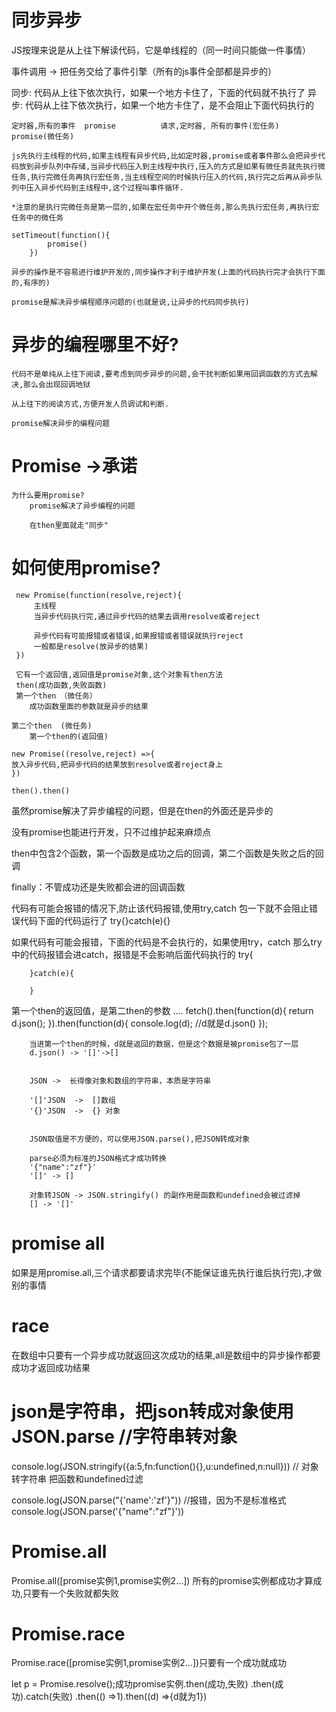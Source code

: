 # 同步异步
 JS按理来说是从上往下解读代码，它是单线程的（同一时间只能做一件事情）

 事件调用 -> 把任务交给了事件引擎（所有的js事件全部都是异步的）

同步:
    代码从上往下依次执行，如果一个地方卡住了，下面的代码就不执行了
异步:
    代码从上往下依次执行，如果一个地方卡住了，是不会阻止下面代码执行的

    定时器,所有的事件  promise          请求,定时器, 所有的事件(宏任务)             promise(微任务)

    js先执行主线程的代码,如果主线程有异步代码,比如定时器,promise或者事件那么会把异步代码放到异步队列中存储,当异步代码压入到主线程中执行,压入的方式是如果有微任务就先执行微任务,执行完微任务再执行宏任务,当主线程空间的时候执行压入的代码,执行完之后再从异步队列中压入异步代码到主线程中,这个过程叫事件循环.

    *注意的是执行完微任务是第一层的,如果在宏任务中开个微任务,那么先执行宏任务,再执行宏任务中的微任务

    setTimeout(function(){
            promise()
        })

    异步的操作是不容易进行维护开发的,同步操作才利于维护开发(上面的代码执行完才会执行下面的,有序的)

    promise是解决异步编程顺序问题的(也就是说,让异步的代码同步执行)

# 异步的编程哪里不好?
    代码不是单纯从上往下阅读,要考虑到同步异步的问题,会干扰判断如果用回调函数的方式去解决,那么会出现回调地狱

    从上往下的阅读方式,方便开发人员调试和判断.

    promise解决异步的编程问题

  # Promise  ->承诺

    为什么要用promise?
        promise解决了异步编程的问题

        在then里面就走"同步"

  # 如何使用promise?
     new Promise(function(resolve,reject){
         主线程
         当异步代码执行完,通过异步代码的结果去调用resolve或者reject

         异步代码有可能报错或者错误,如果报错或者错误就执行reject
         一般都是resolve(放异步的结果)
     })

     它有一个返回值,返回值是promise对象,这个对象有then方法
     then(成功函数,失败函数)
     第一个then　（微任务）
        成功函数里面的参数就是异步的结果

    第二个then  (微任务)
        第一个then的(返回值)

    new Promise((resolve,reject) =>{
    放入异步代码,把异步代码的结果放到resolve或者reject身上
    })

    then().then()


虽然promise解决了异步编程的问题，但是在then的外面还是异步的

没有promise也能进行开发，只不过维护起来麻烦点

 then中包含2个函数，第一个函数是成功之后的回调，第二个函数是失败之后的回调

 finally：不管成功还是失败都会进的回调函数



代码有可能会报错的情况下,防止该代码报错,使用try,catch 包一下就不会阻止错误代码下面的代码运行了
try{}catch(e){}

  如果代码有可能会报错，下面的代码是不会执行的，如果使用try，catch
        那么try中的代码报错会进catch，报错是不会影响后面代码执行的
        try{
            
        }catch(e){

        }
   第一个then的返回值，是第二then的参数 ....
        fetch().then(function(d){
            return d.json();
        }).then(function(d){
            console.log(d); //d就是d.json()
        });

        当进第一个then的时候，d就是返回的数据，但是这个数据是被promise包了一层
        d.json() -> '[]'->[]


        JSON ->  长得像对象和数组的字符串，本质是字符串

        '[]'JSON  ->  []数组
        '{}'JSON  ->  {} 对象


        JSON取值是不方便的，可以使用JSON.parse(),把JSON转成对象

        parse必须为标准的JSON格式才成功转换
        '{"name":"zf"}'
        '[]' -> []

        对象转JSON -> JSON.stringify() 的副作用是函数和undefined会被过滤掉
        [] -> '[]'
# promise all
如果是用promise.all,三个请求都要请求完毕(不能保证谁先执行谁后执行完),才做别的事情
# race 
在数组中只要有一个异步成功就返回这次成功的结果,all是数组中的异步操作都要成功才返回成功结果

# json是字符串，把json转成对象使用JSON.parse  //字符串转对象


console.log(JSON.stringify({a:5,fn:function(){},u:undefined,n:null}))   //   对象转字符串   把函数和undefined过滤
  
console.log(JSON.parse("{'name':'zf'}")) //报错，因为不是标准格式
console.log(JSON.parse('{"name":"zf"}'))


# Promise.all
Promise.all([promise实例1,promise实例2...])
所有的promise实例都成功才算成功,只要有一个失败就都失败
# Promise.race
Promise.race([promise实例1,promise实例2...])只要有一个成功就成功

let p = Promise.resolve();成功promise实例.then(成功,失败)
.then(成功).catch(失败)
.then(() =>1).then((d) =>{d就为1})
    